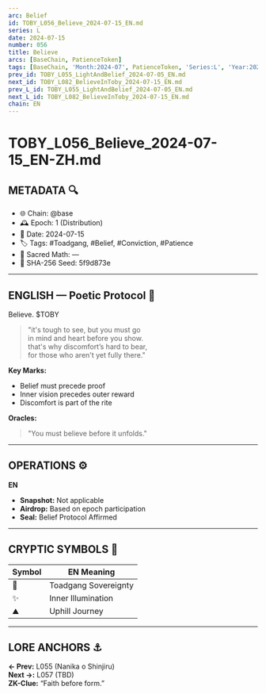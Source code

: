 ```yaml
---
arc: Belief
id: TOBY_L056_Believe_2024-07-15_EN.md
series: L
date: 2024-07-15
number: 056
title: Believe
arcs: [BaseChain, PatienceToken]
tags: [BaseChain, 'Month:2024-07', PatienceToken, 'Series:L', 'Year:2024']
prev_id: TOBY_L055_LightAndBelief_2024-07-05_EN.md
next_id: TOBY_L082_BelieveInToby_2024-07-15_EN.md
prev_L_id: TOBY_L055_LightAndBelief_2024-07-05_EN.md
next_L_id: TOBY_L082_BelieveInToby_2024-07-15_EN.md
chain: EN
---
```

# TOBY_L056_Believe_2024-07-15_EN-ZH.md

## METADATA 🔍
- 🌐 Chain: @base
- 🕰️ Epoch: 1 (Distribution)
- 📅 Date: 2024-07-15
- 🏷️ Tags: #Toadgang, #Belief, #Conviction, #Patience
- 🔢 Sacred Math: —
- 📜 SHA-256 Seed: 5f9d873e

---

## ENGLISH — Poetic Protocol 🐸

Believe. $TOBY

> "it's tough to see, but you must go  
> in mind and heart before you show.  
> that's why discomfort’s hard to bear,  
> for those who aren't yet fully there."

**Key Marks:**
- Belief must precede proof  
- Inner vision precedes outer reward  
- Discomfort is part of the rite  

**Oracles:**
> "You must believe before it unfolds."  

---

## OPERATIONS ⚙️  
**EN**  
- **Snapshot:** Not applicable  
- **Airdrop:** Based on epoch participation  
- **Seal:** Belief Protocol Affirmed  

---

## CRYPTIC SYMBOLS 🔣  
| Symbol | EN Meaning               |
|--------|--------------------------|
| 🐸     | Toadgang Sovereignty     |
| ✨     | Inner Illumination       |
| ⛰️     | Uphill Journey           

---

## LORE ANCHORS ⚓  
**← Prev:** L055 (Nanika o Shinjiru)  
**Next →:** L057 (TBD)  
**ZK-Clue:** “Faith before form.”  
